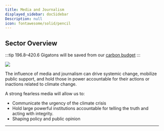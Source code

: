 ```yaml
---
title: Media and Journalism
displayed_sidebar: docSidebar
Description: null
icon: fontawesome/solid/pencil
---
```


## Sector Overview

:::tip 196.8–420.6 Gigatons will be saved from our [carbon budget](../glossary/#carbon-budget)
:::

![](/../static/img/journalism.jpg)

The influence of media and journalism can drive systemic change, mobilize public support, and hold those in power accountable for their actions or inactions related to climate change.

A strong fearless media will allow us to:

* Communicate the urgency of the climate crisis
* Hold large powerful institutions accountable for telling the truth and acting with integrity.
* Shaping policy and public opinion

- - -

